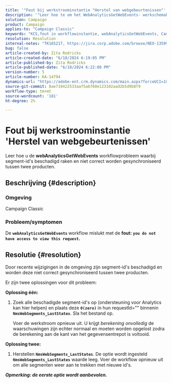 ```yaml
---
title: '"Fout bij werkstroominstantie "Herstel van webgebeurtenissen"'
description: '"Leer hoe te om het WebAnalyticsGetWebEvents- werkschemakwestie op te lossen waar segment IDs wordt bedorven en niet correct tussen twee producten."gesynchroniseerd'
solution: Campaign
product: Campaign
applies-to: "Campaign Classic"
keywords: "KCS,fout in workflowinstantie, webAnalyticsGetWebEvents, Campaign Classic, segment-id's"
resolution: Resolution
internal-notes: "TK165217, https://jira.corp.adobe.com/browse/NEO-13599"
bug: false
article-created-by: Zita Rodricks
article-created-date: "6/18/2024 6:19:05 PM"
article-published-by: Zita Rodricks
article-published-date: "6/18/2024 6:22:08 PM"
version-number: 5
article-number: KA-14794
dynamics-url: "https://adobe-ent.crm.dynamics.com/main.aspx?forceUCI=1&pagetype=entityrecord&etn=knowledgearticle&id=444dc839-9f2d-ef11-840a-002248084fbb"
source-git-commit: 8ae719422533aaf5a6760e123102aad2b5d9b8f9
workflow-type: tm+mt
source-wordcount: '181'
ht-degree: 2%

---
```


# Fout bij werkstroominstantie &#39;Herstel van webgebeurtenissen&#39;


Leer hoe u de <b>webAnalyticsGetWebEvents</b> workflowprobleem waarbij segment-id&#39;s beschadigd raken en niet correct worden gesynchroniseerd tussen twee producten.

## Beschrijving {#description}


### <b>Omgeving </b>

Campaign Classic



### <b>Probleem/symptomen</b>

De <b>`webAnalyticsGetWebEvents` </b>workflow mislukt met de <b>fout: `you do not have access to view this request`.</b>


## Resolutie {#resolution}


Door recente wijzigingen in de omgeving zijn segment-id&#39;s beschadigd en worden deze niet correct gesynchroniseerd tussen twee producten.

Er zijn twee oplossingen voor dit probleem:

<b>Oplossing één:</b>

1. Zoek alle beschadigde segment-id&#39;s op (ondersteuning voor Analytics kan hier helpen) en plaats deze <b>`0(zero)`</b> in hun requestId=&quot;&quot; binnenin <b>`NmsWebSegments_LastStates`</b>. Sla het bestand op.

   Voer de werkstroom opnieuw uit. U krijgt *berekening onvolledig* de waarschuwingen zijn echter normaal en moeten worden opgelost zodra de berekening aan de kant van het gegevensentrepot is voltooid.


<b>Oplossing twee:</b>

1. Herstellen <b>`NmsWebSegments_LastStates`</b>. De optie wordt ingesteld <b>`NmsWebSegments_LastStates`</b> waarde leeg. Voer de workflow opnieuw uit om alle segmenten weer aan te trekken met nieuwe id&#39;s.




<b>*Opmerking: de eerste optie wordt aanbevolen.</b>*
